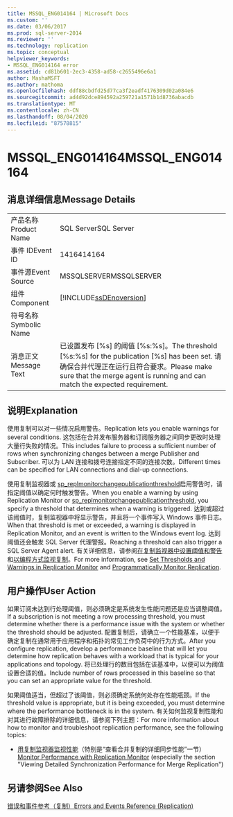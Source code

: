 ```yaml
---
title: MSSQL_ENG014164 | Microsoft Docs
ms.custom: ''
ms.date: 03/06/2017
ms.prod: sql-server-2014
ms.reviewer: ''
ms.technology: replication
ms.topic: conceptual
helpviewer_keywords:
- MSSQL_ENG014164 error
ms.assetid: cd81b601-2ec3-4358-ad58-c2655496e6a1
author: MashaMSFT
ms.author: mathoma
ms.openlocfilehash: ddf88cbdfd25d77ca3f2eadf4176309d02a084e6
ms.sourcegitcommit: ad4d92dce894592a259721a1571b1d8736abacdb
ms.translationtype: MT
ms.contentlocale: zh-CN
ms.lasthandoff: 08/04/2020
ms.locfileid: "87578815"
---
```

# <a name="mssql_eng014164"></a><span data-ttu-id="da508-102">MSSQL_ENG014164</span><span class="sxs-lookup"><span data-stu-id="da508-102">MSSQL_ENG014164</span></span>
    
## <a name="message-details"></a><span data-ttu-id="da508-103">消息详细信息</span><span class="sxs-lookup"><span data-stu-id="da508-103">Message Details</span></span>  
  
|||  
|-|-|  
|<span data-ttu-id="da508-104">产品名称</span><span class="sxs-lookup"><span data-stu-id="da508-104">Product Name</span></span>|<span data-ttu-id="da508-105">SQL Server</span><span class="sxs-lookup"><span data-stu-id="da508-105">SQL Server</span></span>|  
|<span data-ttu-id="da508-106">事件 ID</span><span class="sxs-lookup"><span data-stu-id="da508-106">Event ID</span></span>|<span data-ttu-id="da508-107">14164</span><span class="sxs-lookup"><span data-stu-id="da508-107">14164</span></span>|  
|<span data-ttu-id="da508-108">事件源</span><span class="sxs-lookup"><span data-stu-id="da508-108">Event Source</span></span>|<span data-ttu-id="da508-109">MSSQLSERVER</span><span class="sxs-lookup"><span data-stu-id="da508-109">MSSQLSERVER</span></span>|  
|<span data-ttu-id="da508-110">组件</span><span class="sxs-lookup"><span data-stu-id="da508-110">Component</span></span>|[!INCLUDE[ssDEnoversion](../../includes/ssdenoversion-md.md)]|  
|<span data-ttu-id="da508-111">符号名称</span><span class="sxs-lookup"><span data-stu-id="da508-111">Symbolic Name</span></span>||  
|<span data-ttu-id="da508-112">消息正文</span><span class="sxs-lookup"><span data-stu-id="da508-112">Message Text</span></span>|<span data-ttu-id="da508-113">已设置发布 [%s] 的阈值 [%s:%s]。</span><span class="sxs-lookup"><span data-stu-id="da508-113">The threshold [%s:%s] for the publication [%s] has been set.</span></span> <span data-ttu-id="da508-114">请确保合并代理正在运行且符合要求。</span><span class="sxs-lookup"><span data-stu-id="da508-114">Please make sure that the merge agent is running and can match the expected requirement.</span></span>|  
  
## <a name="explanation"></a><span data-ttu-id="da508-115">说明</span><span class="sxs-lookup"><span data-stu-id="da508-115">Explanation</span></span>  
 <span data-ttu-id="da508-116">使用复制可以对一些情况启用警告。</span><span class="sxs-lookup"><span data-stu-id="da508-116">Replication lets you enable warnings for several conditions.</span></span> <span data-ttu-id="da508-117">这包括在合并发布服务器和订阅服务器之间同步更改时处理大量行失败的情况。</span><span class="sxs-lookup"><span data-stu-id="da508-117">This includes failure to process a sufficient number of rows when synchronizing changes between a merge Publisher and Subscriber.</span></span> <span data-ttu-id="da508-118">可以为 LAN 连接和拨号连接指定不同的连接次数。</span><span class="sxs-lookup"><span data-stu-id="da508-118">Different times can be specified for LAN connections and dial-up connections.</span></span>  
  
 <span data-ttu-id="da508-119">使用复制监视器或 [sp_replmonitorchangepublicationthreshold](/sql/relational-databases/system-stored-procedures/sp-replmonitorchangepublicationthreshold-transact-sql)启用警告时，请指定阈值以确定何时触发警告。</span><span class="sxs-lookup"><span data-stu-id="da508-119">When you enable a warning by using Replication Monitor or [sp_replmonitorchangepublicationthreshold](/sql/relational-databases/system-stored-procedures/sp-replmonitorchangepublicationthreshold-transact-sql), you specify a threshold that determines when a warning is triggered.</span></span> <span data-ttu-id="da508-120">达到或超过该阈值时，复制监视器中将显示警告，并且将一个事件写入 Windows 事件日志。</span><span class="sxs-lookup"><span data-stu-id="da508-120">When that threshold is met or exceeded, a warning is displayed in Replication Monitor, and an event is written to the Windows event log.</span></span> <span data-ttu-id="da508-121">达到阈值还会触发 SQL Server 代理警报。</span><span class="sxs-lookup"><span data-stu-id="da508-121">Reaching a threshold can also trigger a SQL Server Agent alert.</span></span> <span data-ttu-id="da508-122">有关详细信息，请参阅[在复制监视器中设置阈值和警告](monitor/set-thresholds-and-warnings-in-replication-monitor.md)和[以编程方式监视复制](monitoring-replication.md)。</span><span class="sxs-lookup"><span data-stu-id="da508-122">For more information, see [Set Thresholds and Warnings in Replication Monitor](monitor/set-thresholds-and-warnings-in-replication-monitor.md) and [Programmatically Monitor Replication](monitoring-replication.md).</span></span>  
  
## <a name="user-action"></a><span data-ttu-id="da508-123">用户操作</span><span class="sxs-lookup"><span data-stu-id="da508-123">User Action</span></span>  
 <span data-ttu-id="da508-124">如果订阅未达到行处理阈值，则必须确定是系统发生性能问题还是应当调整阈值。</span><span class="sxs-lookup"><span data-stu-id="da508-124">If a subscription is not meeting a row processing threshold, you must determine whether there is a performance issue with the system or whether the threshold should be adjusted.</span></span> <span data-ttu-id="da508-125">配置复制后，请确立一个性能基准，以便于确定复制在通常用于应用程序和拓扑的常见工作负荷中的行为方式。</span><span class="sxs-lookup"><span data-stu-id="da508-125">After you configure replication, develop a performance baseline that will let you determine how replication behaves with a workload that is typical for your applications and topology.</span></span> <span data-ttu-id="da508-126">将已处理行的数目包括在该基准中，以便可以为阈值设置合适的值。</span><span class="sxs-lookup"><span data-stu-id="da508-126">Include number of rows processed in this baseline so that you can set an appropriate value for the threshold.</span></span>  
  
 <span data-ttu-id="da508-127">如果阈值适当，但超过了该阈值，则必须确定系统何处存在性能瓶颈。</span><span class="sxs-lookup"><span data-stu-id="da508-127">If the threshold value is appropriate, but it is being exceeded, you must determine where the performance bottleneck is in the system.</span></span> <span data-ttu-id="da508-128">有关如何监视复制性能和对其进行故障排除的详细信息，请参阅下列主题：</span><span class="sxs-lookup"><span data-stu-id="da508-128">For more information about how to monitor and troubleshoot replication performance, see the following topics:</span></span>  
  
-   <span data-ttu-id="da508-129">[用复制监视器监视性能](monitor/monitor-performance-with-replication-monitor.md)（特别是“查看合并复制的详细同步性能”一节）</span><span class="sxs-lookup"><span data-stu-id="da508-129">[Monitor Performance with Replication Monitor](monitor/monitor-performance-with-replication-monitor.md) (especially the section "Viewing Detailed Synchronization Performance for Merge Replication")</span></span>  
  
## <a name="see-also"></a><span data-ttu-id="da508-130">另请参阅</span><span class="sxs-lookup"><span data-stu-id="da508-130">See Also</span></span>  
 [<span data-ttu-id="da508-131">错误和事件参考（复制）</span><span class="sxs-lookup"><span data-stu-id="da508-131">Errors and Events Reference &#40;Replication&#41;</span></span>](errors-and-events-reference-replication.md)  
  
  
